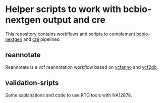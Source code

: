 # Helper scripts to work with bcbio-nextgen output and cre

This repository contains workflows and scripts to complement 
[bcbio-nextgen](https://bcbio-nextgen.readthedocs.io/en/latest/contents/introduction.html) and 
[cre](https://github.com/naumenko-sa/cre) pipelines. 

## reannotate 

Reannotate is a vcf reannotation workflow based on [vcfanno](https://github.com/brentp/vcfanno) and [vcf2db](https://github.com/quinlan-lab/vcf2db).

## validation-sripts

Some explanations and code to use RTG tools  with NA12878. 
